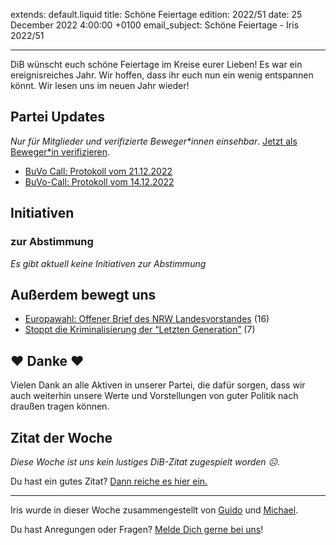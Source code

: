 
extends: default.liquid
title: Schöne Feiertage
edition: 2022/51
date: 25 December 2022 4:00:00 +0100
email_subject: Schöne Feiertage - Iris 2022/51

---
DiB wünscht euch schöne Feiertage im Kreise eurer Lieben! Es war ein ereignisreiches Jahr. Wir hoffen, dass ihr euch nun ein wenig entspannen könnt. Wir lesen uns im neuen Jahr wieder!


## Partei Updates

_Nur für Mitglieder und verifizierte Beweger\*innen einsehbar_. [Jetzt als Beweger\*in verifizieren](https://bewegung.jetzt/bewegerin-werden/).

 - [BuVo Call: Protokoll vom 21.12.2022](https://marktplatz.bewegung.jetzt/t/buvo-call-protokoll-vom-21-12-2022/39795)
 - [BuVo-Call: Protokoll vom 14.12.2022](https://marktplatz.bewegung.jetzt/t/buvo-call-protokoll-vom-14-12-2022/39784)

## Initiativen

### zur Abstimmung
_Es gibt aktuell keine Initiativen zur Abstimmung_


## Außerdem bewegt uns

 - [Europawahl: Offener Brief des NRW Landesvorstandes](https://marktplatz.bewegung.jetzt/t/europawahl-offener-brief-des-nrw-landesvorstandes/39792) (16)
 - [Stoppt die Kriminalisierung der &ldquo;Letzten Generation&rdquo;](https://marktplatz.bewegung.jetzt/t/stoppt-die-kriminalisierung-der-letzten-generation/39788) (7)


## ❤️ Danke ❤️
Vielen Dank an alle Aktiven in unserer Partei, die dafür sorgen, dass wir auch weiterhin unsere Werte und Vorstellungen von guter Politik nach draußen tragen können.

## Zitat der Woche
_Diese Woche ist uns kein lustiges DiB-Zitat zugespielt worden ☹._

Du hast ein gutes Zitat? [Dann reiche es hier ein.](https://marktplatz.bewegung.jetzt/t/fortsetzung-lustige-dib-zitate/24431)


---

Iris wurde in dieser Woche zusammengestellt von [Guido](https://marktplatz.bewegung.jetzt/u/Guido/) und [Michael](https://marktplatz.bewegung.jetzt/u/MichaelVoss/).

Du hast Anregungen oder Fragen? [Melde Dich gerne bei uns](https://marktplatz.bewegung.jetzt/t/neu-iris-die-woechtliche-zusammenfasssung-zum-sonntagsbrunch/10990)!

